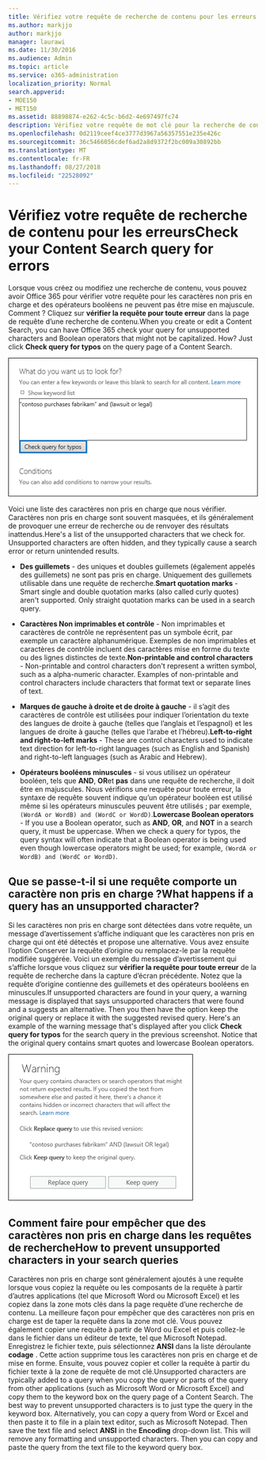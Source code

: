 ```yaml
---
title: Vérifiez votre requête de recherche de contenu pour les erreurs
ms.author: markjjo
author: markjjo
manager: laurawi
ms.date: 11/30/2016
ms.audience: Admin
ms.topic: article
ms.service: o365-administration
localization_priority: Normal
search.appverid:
- MOE150
- MET150
ms.assetid: 88898874-e262-4c5c-b6d2-4e697497fc74
description: Vérifiez votre requête de mot clé pour la recherche de contenu pour les erreurs et les erreurs typographiques, tels que des caractères non pris en charge et en minuscules les opérateurs booléens, avant d’exécuter la recherche. Si nous trouve une erreur, nous vous suggérons une requête révisée.
ms.openlocfilehash: 0d2119ceef4ce3777d3967a56357551e235e426c
ms.sourcegitcommit: 36c5466056cdef6ad2a8d9372f2bc009a30892bb
ms.translationtype: MT
ms.contentlocale: fr-FR
ms.lasthandoff: 08/27/2018
ms.locfileid: "22528092"
---
```

# <a name="check-your-content-search-query-for-errors"></a><span data-ttu-id="a7771-104">Vérifiez votre requête de recherche de contenu pour les erreurs</span><span class="sxs-lookup"><span data-stu-id="a7771-104">Check your Content Search query for errors</span></span>

<span data-ttu-id="a7771-p102">Lorsque vous créez ou modifiez une recherche de contenu, vous pouvez avoir Office 365 pour vérifier votre requête pour les caractères non pris en charge et des opérateurs booléens ne peuvent pas être mise en majuscule. Comment ? Cliquez sur **vérifier la requête pour toute erreur** dans la page de requête d’une recherche de contenu.</span><span class="sxs-lookup"><span data-stu-id="a7771-p102">When you create or edit a Content Search, you can have Office 365 check your query for unsupported characters and Boolean operators that might not be capitalized. How? Just click **Check query for typos** on the query page of a Content Search.</span></span> 
  
![Cliquez sur « Vérifier la requête pour toute erreur » pour vérifier votre requête de recherche pour les caractères non pris en charge](media/e5314306-cfb2-481d-9b5c-13ce658156e7.png)
  
<span data-ttu-id="a7771-p103">Voici une liste des caractères non pris en charge que nous vérifier. Caractères non pris en charge sont souvent masquées, et ils généralement de provoquer une erreur de recherche ou de renvoyer des résultats inattendus.</span><span class="sxs-lookup"><span data-stu-id="a7771-p103">Here's a list of the unsupported characters that we check for. Unsupported characters are often hidden, and they typically cause a search error or return unintended results.</span></span>
  
- <span data-ttu-id="a7771-p104">**Des guillemets** - des uniques et doubles guillemets (également appelés des guillemets) ne sont pas pris en charge. Uniquement des guillemets utilisable dans une requête de recherche.</span><span class="sxs-lookup"><span data-stu-id="a7771-p104">**Smart quotation marks** - Smart single and double quotation marks (also called curly quotes) aren't supported. Only straight quotation marks can be used in a search query.</span></span> 
    
- <span data-ttu-id="a7771-p105">**Caractères Non imprimables et contrôle** - Non imprimables et caractères de contrôle ne représentent pas un symbole écrit, par exemple un caractère alphanumérique. Exemples de non imprimables et caractères de contrôle incluent des caractères mise en forme du texte ou des lignes distinctes de texte.</span><span class="sxs-lookup"><span data-stu-id="a7771-p105">**Non-printable and control characters** - Non-printable and control characters don't represent a written symbol, such as a alpha-numeric character. Examples of non-printable and control characters include characters that format text or separate lines of text.</span></span> 
    
- <span data-ttu-id="a7771-115">**Marques de gauche à droite et de droite à gauche** - il s’agit des caractères de contrôle est utilisées pour indiquer l’orientation du texte des langues de droite à gauche (telles que l’anglais et l’espagnol) et les langues de droite à gauche (telles que l’arabe et l’hébreu).</span><span class="sxs-lookup"><span data-stu-id="a7771-115">**Left-to-right and right-to-left marks** - These are control characters used to indicate text direction for left-to-right languages (such as English and Spanish) and right-to-left languages (such as Arabic and Hebrew).</span></span>
    
- <span data-ttu-id="a7771-p106">**Opérateurs booléens minuscules** - si vous utilisez un opérateur booléen, tels que **AND**, **OR**et **pas** dans une requête de recherche, il doit être en majuscules. Nous vérifions une requête pour toute erreur, la syntaxe de requête souvent indique qu’un opérateur booléen est utilisé même si les opérateurs minuscules peuvent être utilisés ; par exemple, `(WordA or WordB) and (WordC or WordD)`.</span><span class="sxs-lookup"><span data-stu-id="a7771-p106">**Lowercase Boolean operators** - If you use a Boolean operator, such as **AND**, **OR**, and **NOT** in a search query, it must be uppercase. When we check a query for typos, the query syntax will often indicate that a Boolean operator is being used even though lowercase operators might be used; for example,  `(WordA or WordB) and (WordC or WordD)`.</span></span>
    
## <a name="what-happens-if-a-query-has-an-unsupported-character"></a><span data-ttu-id="a7771-118">Que se passe-t-il si une requête comporte un caractère non pris en charge ?</span><span class="sxs-lookup"><span data-stu-id="a7771-118">What happens if a query has an unsupported character?</span></span>

<span data-ttu-id="a7771-p107">Si les caractères non pris en charge sont détectées dans votre requête, un message d’avertissement s’affiche indiquant que les caractères non pris en charge qui ont été détectés et propose une alternative. Vous avez ensuite l’option Conserver la requête d’origine ou remplacez-le par la requête modifiée suggérée. Voici un exemple du message d’avertissement qui s’affiche lorsque vous cliquez sur **vérifier la requête pour toute erreur** de la requête de recherche dans la capture d’écran précédente. Notez que la requête d’origine contienne des guillemets et des opérateurs booléens en minuscules.</span><span class="sxs-lookup"><span data-stu-id="a7771-p107">If unsupported characters are found in your query, a warning message is displayed that says unsupported characters that were found and a suggests an alternative. Then you then have the option keep the original query or replace it with the suggested revised query. Here's an example of the warning message that's displayed after you click **Check query for typos** for the search query in the previous screenshot. Notice that the original query contains smart quotes and lowercase Boolean operators.</span></span> 
  
![Un message d’avertissement s’affiche avec une révision suggérée pour votre requête](media/23214b30-8e52-412c-bd80-63fb1b3ed52d.png)
  
## <a name="how-to-prevent-unsupported-characters-in-your-search-queries"></a><span data-ttu-id="a7771-124">Comment faire pour empêcher que des caractères non pris en charge dans les requêtes de recherche</span><span class="sxs-lookup"><span data-stu-id="a7771-124">How to prevent unsupported characters in your search queries</span></span>

<span data-ttu-id="a7771-p108">Caractères non pris en charge sont généralement ajoutés à une requête lorsque vous copiez la requête ou les composants de la requête à partir d’autres applications (tel que Microsoft Word ou Microsoft Excel) et les copiez dans la zone mots clés dans la page requête d’une recherche de contenu. La meilleure façon pour empêcher que des caractères non pris en charge est de taper la requête dans la zone mot clé. Vous pouvez également copier une requête à partir de Word ou Excel et puis collez-le dans le fichier dans un éditeur de texte, tel que Microsoft Notepad. Enregistrez le fichier texte, puis sélectionnez **ANSI** dans la liste déroulante **codage** . Cette action supprime tous les caractères non pris en charge et de mise en forme. Ensuite, vous pouvez copier et coller la requête à partir du fichier texte à la zone de requête de mot clé.</span><span class="sxs-lookup"><span data-stu-id="a7771-p108">Unsupported characters are typically added to a query when you copy the query or parts of the query from other applications (such as Microsoft Word or Microsoft Excel) and copy them to the keyword box on the query page of a Content Search. The best way to prevent unsupported characters is to just type the query in the keyword box. Alternatively, you can copy a query from Word or Excel and then paste it to file in a plain text editor, such as Microsoft Notepad. Then save the text file and select **ANSI** in the **Encoding** drop-down list. This will remove any formatting and unsupported characters. Then you can copy and paste the query from the text file to the keyword query box.</span></span> 
